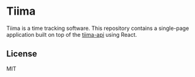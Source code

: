 # Tiima

Tiima is a time tracking software. This repository contains a single-page
application built on top of the
[tiima-api](https://github.com/siiptuo/tiima-api) using React.

## License

MIT
